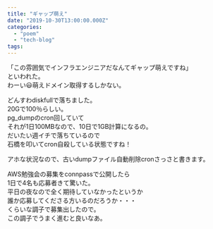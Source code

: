 ```yaml
---
title: "ギャップ萌え"
date: "2019-10-30T13:00:00.000Z"
categories: 
  - "poem"
  - "tech-blog"
tags: 
---
```


「この雰囲気でインフラエンジニアだなんてギャップ萌えですね」  
といわれた。  
わーい😃萌えドメイン取得するしかない。

どんすわdiskfullで落ちました。  
20Gで100％らしい。  
pg\_dumpのcron回していて  
それが1日100MBなので、10日で1GB計算になるの。  
だいたい週イチで落ちているので  
石橋を叩いてcron自殺している状態ですね！

アホな状況なので、古いdumpファイル自動削除cronさっさと書きます。

AWS勉強会の募集をconnpassで公開したら  
1日で4名も応募者きて驚いた。  
平日の夜なので全く期待していなかったというか  
誰か応募してくださる方いるのだろうか・・・  
くらいな調子で募集出したので。  
この調子でうまく進むと良いなあ。
